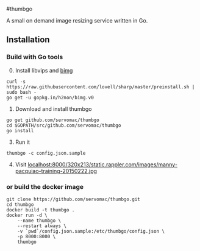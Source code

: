 #thumbgo

A small on demand image resizing service written in Go.

## Installation

### Build with Go tools

0. Install libvips and [bimg](https://github.com/h2non/bimg)

  ```
  curl -s https://raw.githubusercontent.com/lovell/sharp/master/preinstall.sh | sudo bash -
  go get -u gopkg.in/h2non/bimg.v0
  ```

1. Download and install thumbgo

  ```
  go get github.com/servomac/thumbgo
  cd $GOPATH/src/github.com/servomac/thumbgo
  go install
  ```

3. Run it

  ```
  thumbgo -c config.json.sample
  ```

4. Visit [localhost:8000/320x213/static.rappler.com/images/manny-pacquiao-training-20150222.jpg](http://localhost:8000/320x213/static.rappler.com/images/manny-pacquiao-training-20150222.jpg)

### or build the docker image

```
git clone https://github.com/servomac/thumbgo.git
cd thumbgo
docker build -t thumbgo .
docker run -d \
    --name thumbgo \
    --restart always \
    -v `pwd`/config.json.sample:/etc/thumbgo/config.json \
    -p 8000:8000 \
    thumbgo
```
